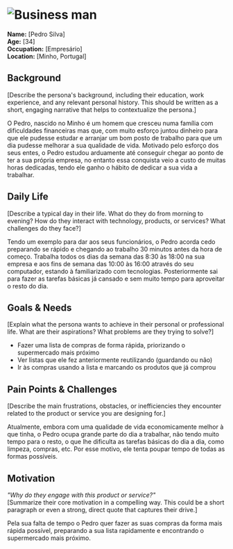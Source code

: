 # ![Business man](personas/persona1.jpeg)  
**Name:** [Pedro Silva]  
**Age:** [34]  
**Occupation:** [Empresário]  
**Location:** [Minho, Portugal]  

## Background  
[Describe the persona's background, including their education, work experience, and any relevant personal history. This should be written as a short, engaging narrative that helps to contextualize the persona.]  

O Pedro, nascido no Minho é um homem que cresceu numa família com dificuldades financeiras mas que, com muito esforço juntou dinheiro
para que ele pudesse estudar e arranjar um bom posto de trabalho para que um dia pudesse melhorar a sua qualidade de vida. 
Motivado pelo esforço dos seus entes, o Pedro estudou arduamente até conseguir chegar ao ponto de ter a sua própria empresa,
no entanto essa conquista veio a custo de muitas horas dedicadas, tendo ele ganho o hábito de dedicar a sua vida a trabalhar.

## Daily Life  
[Describe a typical day in their life. What do they do from morning to evening? How do they interact with technology, products, or services? What challenges do they face?]  

Tendo um exemplo para dar aos seus funcionários, o Pedro acorda cedo preparando se rápido e chegando ao trabalho 30 minutos antes da hora de começo.
Trabalha todos os dias da semana das 8:30 às 18:00 na sua empresa e aos fins de semana das 10:00 às 16:00 através do seu computador, estando à familiarizado com tecnologias.
Posteriormente sai para fazer as tarefas básicas já cansado e sem muito tempo para aproveitar o resto do dia.

## Goals & Needs  
[Explain what the persona wants to achieve in their personal or professional life. What are their aspirations? What problems are they trying to solve?]  

- Fazer uma lista de compras de forma rápida, priorizando o supermercado mais próximo
- Ver listas que ele fez anteriormente reutilizando (guardando ou não)
- Ir às compras usando a lista e marcando os produtos que já comprou

## Pain Points & Challenges  
[Describe the main frustrations, obstacles, or inefficiencies they encounter related to the product or service you are designing for.]  

Atualmente, embora com uma qualidade de vida economicamente melhor à que tinha, o Pedro ocupa grande parte do dia a trabalhar,
não tendo muito tempo para o resto, o que lhe dificulta as tarefas básicas do dia a dia, como limpeza, compras, etc. 
Por esse motivo, ele tenta poupar tempo de todas as formas possíveis. 

## Motivation  
*"Why do they engage with this product or service?"*  
[Summarize their core motivation in a compelling way. This could be a short paragraph or even a strong, direct quote that captures their drive.]  

Pela sua falta de tempo o Pedro quer fazer as suas compras da forma mais rápida possível, preparando a sua lista rapidamente e encontrando o supermercado mais próximo.